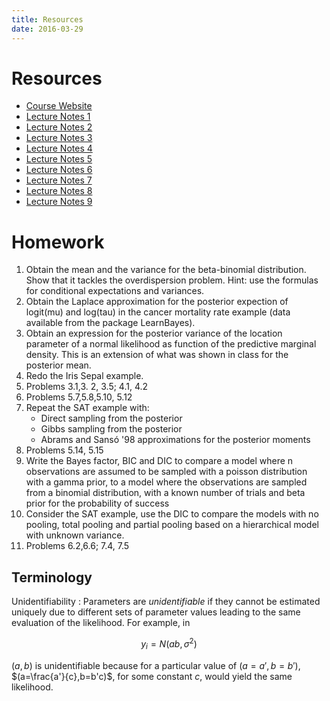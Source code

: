 ```yaml
---
title: Resources
date: 2016-03-29
---
```


# Resources

- [Course Website](https://ams207-spring16-01.courses.soe.ucsc.edu/)
- [Lecture Notes 1](/assets/ams207/notes/notes1.pdf)
- [Lecture Notes 2](/assets/ams207/notes/notes2.pdf)
- [Lecture Notes 3](/assets/ams207/notes/notes3.pdf)
- [Lecture Notes 4](/assets/ams207/notes/notes4.pdf)
- [Lecture Notes 5](/assets/ams207/notes/notes5.pdf)
- [Lecture Notes 6](/assets/ams207/notes/notes6.pdf)
- [Lecture Notes 7](/assets/ams207/notes/notes7.pdf)
- [Lecture Notes 8](/assets/ams207/notes/notes8.pdf)
- [Lecture Notes 9](/assets/ams207/notes/notes9.pdf)

# Homework
1. Obtain the mean and the variance for the beta-binomial distribution. Show that it tackles   the overdispersion problem. Hint: use the formulas for conditional expectations and variances.
2. Obtain the Laplace approximation for the posterior expection of  logit(mu) and log(tau) in the cancer mortality rate example (data available from the package LearnBayes).
3. Obtain an expression for the posterior variance of the location parameter of a normal likelihood as function of the predictive marginal density. This is an extension of what was shown in class for the posterior mean.
4. Redo the Iris Sepal example.
5. Problems 3.1,3. 2, 3.5; 4.1, 4.2
6. Problems 5.7,5.8,5.10, 5.12
7. Repeat the SAT example with:
    - Direct sampling from the posterior
    - Gibbs sampling from the posterior
    - Abrams and Sansó '98 approximations for the posterior moments
8. Problems 5.14, 5.15
9. Write the Bayes factor, BIC and DIC to compare a model where n observations are assumed to be sampled with a poisson distribution with a gamma prior, to a model where the observations are sampled from a binomial distribution, with a known number of trials and beta prior for the probability of success
10. Consider the SAT example, use the DIC to compare the models with no  pooling, total pooling and partial pooling based on a hierarchical model with unknown variance.
11. Problems 6.2,6.6; 7.4, 7.5


## Terminology

Unidentifiability
: Parameters are *unidentifiable* if they cannot be estimated uniquely due to different sets of parameter values leading to the same evaluation of the likelihood. For example, in

$$
  y_i = N(ab,\sigma^2)
$$

$(a,b)$ is unidentifiable because for a particular value of $(a=a',b=b')$, $(a=\frac{a'}{c},b=b'c)$, for some constant $c$, would yield the same likelihood.

